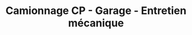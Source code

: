 ---
title: "Camionnage CP - Garage - Entretien mécanique"
url: /baie-durfe/camionnage-cp-garage-entretien-mecanique/
shop: car repair
---